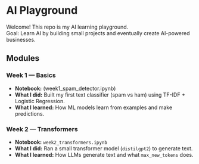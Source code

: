 # AI Playground

Welcome! This repo is my AI learning playground.  
Goal: Learn AI by building small projects and eventually create AI-powered businesses.

## Modules

### Week 1 — Basics
- **Notebook:** (week1_spam_detector.ipynb)  
- **What I did:** Built my first text classifier (spam vs ham) using TF-IDF + Logistic Regression.  
- **What I learned:** How ML models learn from examples and make predictions.

### Week 2 — Transformers
- **Notebook:** `week2_transformers.ipynb`  
- **What I did:** Ran a small transformer model (`distilgpt2`) to generate text.  
- **What I learned:** How LLMs generate text and what `max_new_tokens` does.
